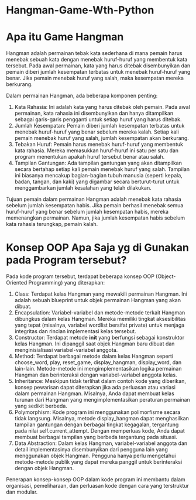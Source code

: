 # Hangman-Game-Wth-Python

# Apa itu Game Hangman
Hangman adalah permainan tebak kata sederhana di mana pemain harus menebak sebuah kata dengan menebak huruf-huruf yang membentuk kata tersebut. Pada awal permainan, kata yang harus ditebak disembunyikan dan pemain diberi jumlah kesempatan terbatas untuk menebak huruf-huruf yang benar. Jika pemain menebak huruf yang salah, maka kesempatan mereka berkurang.

Dalam permainan Hangman, ada beberapa komponen penting:

1. Kata Rahasia: Ini adalah kata yang harus ditebak oleh pemain. Pada awal permainan, kata rahasia ini disembunyikan dan hanya ditampilkan sebagai garis-garis pengganti untuk setiap huruf yang harus ditebak.
2. Jumlah Kesempatan: Pemain diberi jumlah kesempatan terbatas untuk menebak huruf-huruf yang benar sebelum mereka kalah. Setiap kali pemain menebak huruf yang salah, jumlah kesempatan akan berkurang.
3. Tebakan Huruf: Pemain harus menebak huruf-huruf yang membentuk kata rahasia. Mereka memasukkan huruf-huruf ini satu per satu dan program menentukan apakah huruf tersebut benar atau salah.
4. Tampilan Gantungan: Ada tampilan gantungan yang akan ditampilkan secara bertahap setiap kali pemain menebak huruf yang salah. Tampilan ini biasanya mencakup bagian-bagian tubuh manusia (seperti kepala, badan, tangan, dan kaki) yang digambar secara berturut-turut untuk menggambarkan jumlah kesalahan yang telah dilakukan.

Tujuan pemain dalam permainan Hangman adalah menebak kata rahasia sebelum jumlah kesempatan habis. Jika pemain berhasil menebak semua huruf-huruf yang benar sebelum jumlah kesempatan habis, mereka memenangkan permainan. Namun, jika jumlah kesempatan habis sebelum kata rahasia terungkap, pemain kalah.

# Konsep OOP Apa Saja yg di Gunakan pada Program tersebut?


Pada kode program tersebut, terdapat beberapa konsep OOP (Object-Oriented Programming) yang diterapkan:

1. Class: Terdapat kelas Hangman yang mewakili permainan Hangman. Ini adalah sebuah blueprint untuk objek permainan Hangman yang akan dibuat.
2. Encapsulation: Variabel-variabel dan metode-metode terkait Hangman dibungkus dalam kelas Hangman. Mereka memiliki tingkat aksesibilitas yang tepat (misalnya, variabel wordlist bersifat private) untuk menjaga integritas dan rincian implementasi kelas tersebut.
3. Constructor: Terdapat metode __init__ yang berfungsi sebagai konstruktor kelas Hangman. Ini dipanggil saat objek Hangman baru dibuat dan menginisialisasi variabel-variabel anggota.
4. Method: Terdapat berbagai metode dalam kelas Hangman seperti choose_word, play, reset_game, display_hangman, display_word, dan lain-lain. Metode-metode ini mengimplementasikan logika permainan Hangman dan berinteraksi dengan variabel-variabel anggota kelas.
5. Inheritance: Meskipun tidak terlihat dalam contoh kode yang diberikan, konsep pewarisan dapat diterapkan jika ada perluasan atau variasi dalam permainan Hangman. Misalnya, Anda dapat membuat kelas turunan dari Hangman yang mengimplementasikan peraturan permainan yang sedikit berbeda.
6. Polymorphism: Kode program ini menggunakan polimorfisme secara tidak langsung. Misalnya, metode display_hangman dapat menghasilkan tampilan gantungan dengan berbagai tingkat kegagalan, tergantung pada nilai self.current_attempt. Dengan memperluas kode, Anda dapat membuat berbagai tampilan yang berbeda tergantung pada situasi.
7. Data Abstraction: Dalam kelas Hangman, variabel-variabel anggota dan detail implementasinya disembunyikan dari pengguna lain yang menggunakan objek Hangman. Pengguna hanya perlu mengetahui metode-metode publik yang dapat mereka panggil untuk berinteraksi dengan objek Hangman.

Penerapan konsep-konsep OOP dalam kode program ini membantu dalam organisasi, pemeliharaan, dan perluasan kode dengan cara yang terstruktur dan modular.





